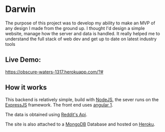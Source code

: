 # Darwin

The purpose of this project was to develop my ability to make an MVP of any design I made from the ground up. I thought I'd design a simple website, manage how the server and data is handled. It really helped me to understand the full stack of web dev and get up to date on latest industry tools

## Live Demo:
https://obscure-waters-1317.herokuapp.com/?#

## How it works

This backend is relatively simple, build with [NodeJS](https://nodejs.org/en/), the sever runs on the [ExpressJS](http://expressjs.com/) framework. The front end uses [angular 1](https://angularjs.org/).

The data is obtained using [Reddit's Api](https://www.reddit.com/dev/api/).

The site is also attached to a [MongoDB](https://www.mongodb.com/) Database and hosted on [Heroku](https://www.heroku.com/home). 
